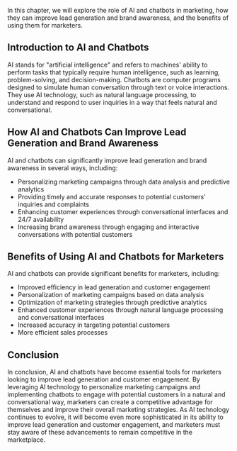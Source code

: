

In this chapter, we will explore the role of AI and chatbots in marketing, how they can improve lead generation and brand awareness, and the benefits of using them for marketers.

Introduction to AI and Chatbots
-------------------------------

AI stands for "artificial intelligence" and refers to machines' ability to perform tasks that typically require human intelligence, such as learning, problem-solving, and decision-making. Chatbots are computer programs designed to simulate human conversation through text or voice interactions. They use AI technology, such as natural language processing, to understand and respond to user inquiries in a way that feels natural and conversational.

How AI and Chatbots Can Improve Lead Generation and Brand Awareness
-------------------------------------------------------------------

AI and chatbots can significantly improve lead generation and brand awareness in several ways, including:

* Personalizing marketing campaigns through data analysis and predictive analytics
* Providing timely and accurate responses to potential customers' inquiries and complaints
* Enhancing customer experiences through conversational interfaces and 24/7 availability
* Increasing brand awareness through engaging and interactive conversations with potential customers

Benefits of Using AI and Chatbots for Marketers
-----------------------------------------------

AI and chatbots can provide significant benefits for marketers, including:

* Improved efficiency in lead generation and customer engagement
* Personalization of marketing campaigns based on data analysis
* Optimization of marketing strategies through predictive analytics
* Enhanced customer experiences through natural language processing and conversational interfaces
* Increased accuracy in targeting potential customers
* More efficient sales processes

Conclusion
----------

In conclusion, AI and chatbots have become essential tools for marketers looking to improve lead generation and customer engagement. By leveraging AI technology to personalize marketing campaigns and implementing chatbots to engage with potential customers in a natural and conversational way, marketers can create a competitive advantage for themselves and improve their overall marketing strategies. As AI technology continues to evolve, it will become even more sophisticated in its ability to improve lead generation and customer engagement, and marketers must stay aware of these advancements to remain competitive in the marketplace.
